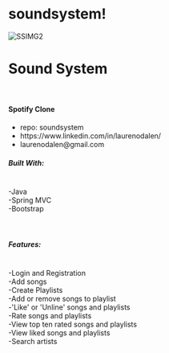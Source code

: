 # soundsystem!
![SSIMG2](https://user-images.githubusercontent.com/97255159/165973195-d685cbc0-9564-4b03-a927-70c2e01b90fe.png)
<h1>Sound System</h1>
<br>
<h4>Spotify Clone</h4>
<ul>
  <li>repo: soundsystem </li>
<li>https://www.linkedin.com/in/laurenodalen/</li>
<li>laurenodalen@gmail.com</li>
</ul>
<h5>Built With:</h5>
<br>
-Java
<br>
-Spring MVC
<br>
-Bootstrap
<br>
<br>
<br>
<h5>Features:</h5>
<br>
-Login and Registration
<br>
-Add songs
<br>
-Create Playlists
<br>
-Add or remove songs to playlist
<br>
-'Like' or 'Unline' songs and playlists
<br>
-Rate songs and playlists
<br>
-View top ten rated songs and playlists
<br>
-View liked songs and playlists
<br>
-Search artists

